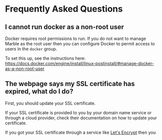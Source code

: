 # Frequently Asked Questions

## I cannot run docker as a non-root user

Docker requires root permissions to run. If you do not want to manage Marble as the root user then you can configure
Docker to permit access to users in the `docker` group. 

To set this up, see the instructions here: 
https://docs.docker.com/engine/install/linux-postinstall/#manage-docker-as-a-non-root-user

## The webpage says my SSL certificate has expired, what do I do?

First, you should update your SSL certificate. 

If your SSL certificate is provided to you by your domain name service or through a cloud provider, check their
documentation on how to update your certificate. 

If you got your SSL certificate through a service like [Let's Encrypt](https://letsencrypt.org/) then you 
